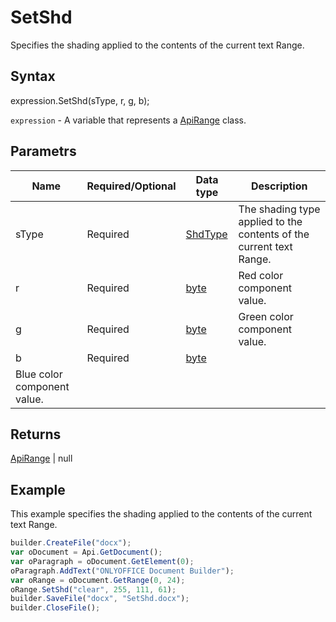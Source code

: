 # SetShd

Specifies the shading applied to the contents of the current text Range.

## Syntax

expression.SetShd(sType, r, g, b);

`expression` - A variable that represents a [ApiRange](../ApiRange.md) class.

## Parametrs

| **Name** | **Required/Optional** | **Data type** | **Description** |
| ------------- | ------------- | ------------- | ------------- |
| sType | Required | [ShdType](../../../Enumerations/ShdType.md) | The shading type applied to the contents of the current text Range. |
| r | Required | [byte](../../../Enumerations/byte.md) | Red color component value. |
| g | Required | [byte](../../../Enumerations/byte.md) | Green color component value. |
| b | Required | [byte](../../../Enumerations/byte.md) | 	
Blue color component value. |

## Returns

[ApiRange](../ApiRange.md) &#124; null

## Example

This example specifies the shading applied to the contents of the current text Range.

```javascript
builder.CreateFile("docx");
var oDocument = Api.GetDocument();
var oParagraph = oDocument.GetElement(0);
oParagraph.AddText("ONLYOFFICE Document Builder");
var oRange = oDocument.GetRange(0, 24);
oRange.SetShd("clear", 255, 111, 61);
builder.SaveFile("docx", "SetShd.docx");
builder.CloseFile();
```
